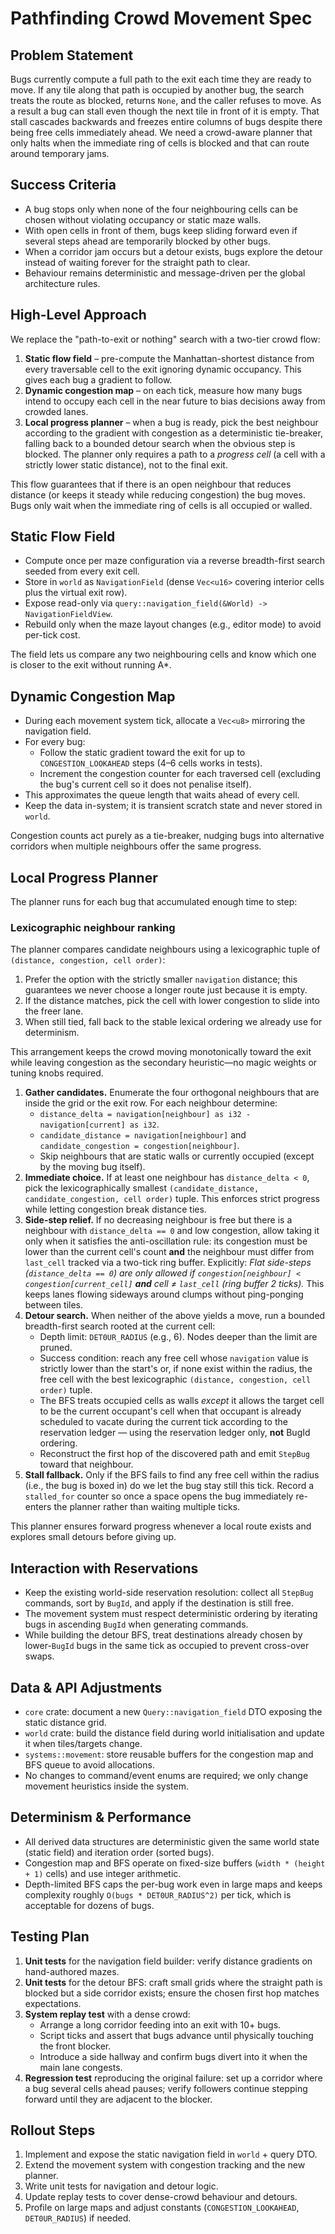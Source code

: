 # Pathfinding Crowd Movement Spec

## Problem Statement
Bugs currently compute a full path to the exit each time they are ready to move. If any tile along that path is occupied by another bug, the search treats the route as blocked, returns `None`, and the caller refuses to move. As a result a bug can stall even though the next tile in front of it is empty. That stall cascades backwards and freezes entire columns of bugs despite there being free cells immediately ahead. We need a crowd-aware planner that only halts when the immediate ring of cells is blocked and that can route around temporary jams.

## Success Criteria
- A bug stops only when none of the four neighbouring cells can be chosen without violating occupancy or static maze walls.
- With open cells in front of them, bugs keep sliding forward even if several steps ahead are temporarily blocked by other bugs.
- When a corridor jam occurs but a detour exists, bugs explore the detour instead of waiting forever for the straight path to clear.
- Behaviour remains deterministic and message-driven per the global architecture rules.

## High-Level Approach
We replace the "path-to-exit or nothing" search with a two-tier crowd flow:
1. **Static flow field** – pre-compute the Manhattan-shortest distance from every traversable cell to the exit ignoring dynamic occupancy. This gives each bug a gradient to follow.
2. **Dynamic congestion map** – on each tick, measure how many bugs intend to occupy each cell in the near future to bias decisions away from crowded lanes.
3. **Local progress planner** – when a bug is ready, pick the best neighbour according to the gradient with congestion as a deterministic tie-breaker, falling back to a bounded detour search when the obvious step is blocked. The planner only requires a path to a *progress cell* (a cell with a strictly lower static distance), not to the final exit.

This flow guarantees that if there is an open neighbour that reduces distance (or keeps it steady while reducing congestion) the bug moves. Bugs only wait when the immediate ring of cells is all occupied or walled.

## Static Flow Field
- Compute once per maze configuration via a reverse breadth-first search seeded from every exit cell.
- Store in `world` as `NavigationField` (dense `Vec<u16>` covering interior cells plus the virtual exit row).
- Expose read-only via `query::navigation_field(&World) -> NavigationFieldView`.
- Rebuild only when the maze layout changes (e.g., editor mode) to avoid per-tick cost.

The field lets us compare any two neighbouring cells and know which one is closer to the exit without running A*.

## Dynamic Congestion Map
- During each movement system tick, allocate a `Vec<u8>` mirroring the navigation field.
- For every bug:
  - Follow the static gradient toward the exit for up to `CONGESTION_LOOKAHEAD` steps (4–6 cells works in tests).
  - Increment the congestion counter for each traversed cell (excluding the bug's current cell so it does not penalise itself).
- This approximates the queue length that waits ahead of every cell.
- Keep the data in-system; it is transient scratch state and never stored in `world`.

Congestion counts act purely as a tie-breaker, nudging bugs into alternative corridors when multiple neighbours offer the same progress.

## Local Progress Planner
The planner runs for each bug that accumulated enough time to step:

### Lexicographic neighbour ranking

The planner compares candidate neighbours using a lexicographic tuple of `(distance, congestion, cell order)`:

1. Prefer the option with the strictly smaller `navigation` distance; this guarantees we never choose a longer route just because it is empty.
2. If the distance matches, pick the cell with lower congestion to slide into the freer lane.
3. When still tied, fall back to the stable lexical ordering we already use for determinism.

This arrangement keeps the crowd moving monotonically toward the exit while leaving congestion as the secondary heuristic—no magic weights or tuning knobs required.

1. **Gather candidates.** Enumerate the four orthogonal neighbours that are inside the grid or the exit row. For each neighbour determine:
   - `distance_delta = navigation[neighbour] as i32 - navigation[current] as i32`.
   - `candidate_distance = navigation[neighbour]` and `candidate_congestion = congestion[neighbour]`.
   - Skip neighbours that are static walls or currently occupied (except by the moving bug itself).
2. **Immediate choice.** If at least one neighbour has `distance_delta < 0`, pick the lexicographically smallest `(candidate_distance, candidate_congestion, cell order)` tuple. This enforces strict progress while letting congestion break distance ties.
3. **Side-step relief.** If no decreasing neighbour is free but there is a neighbour with `distance_delta == 0` and low congestion, allow taking it only when it satisfies the anti-oscillation rule: its congestion must be lower than the current cell's count **and** the neighbour must differ from `last_cell` tracked via a two-tick ring buffer. Explicitly: *Flat side-steps (`distance_delta == 0`) are only allowed if `congestion[neighbour] < congestion[current_cell]` **and** cell ≠ `last_cell` (ring buffer 2 ticks).* This keeps lanes flowing sideways around clumps without ping-ponging between tiles.
4. **Detour search.** When neither of the above yields a move, run a bounded breadth-first search rooted at the current cell:
   - Depth limit: `DET0UR_RADIUS` (e.g., 6). Nodes deeper than the limit are pruned.
   - Success condition: reach any free cell whose `navigation` value is strictly lower than the start's or, if none exist within the radius, the free cell with the best lexicographic `(distance, congestion, cell order)` tuple.
   - The BFS treats occupied cells as walls *except* it allows the target cell to be the current occupant's cell when that occupant is already scheduled to vacate during the current tick according to the reservation ledger — using the reservation ledger only, **not** BugId ordering.
   - Reconstruct the first hop of the discovered path and emit `StepBug` toward that neighbour.
5. **Stall fallback.** Only if the BFS fails to find any free cell within the radius (i.e., the bug is boxed in) do we let the bug stay still this tick. Record a `stalled_for` counter so once a space opens the bug immediately re-enters the planner rather than waiting multiple ticks.

This planner ensures forward progress whenever a local route exists and explores small detours before giving up.

## Interaction with Reservations
- Keep the existing world-side reservation resolution: collect all `StepBug` commands, sort by `BugId`, and apply if the destination is still free.
- The movement system must respect deterministic ordering by iterating bugs in ascending `BugId` when generating commands.
- While building the detour BFS, treat destinations already chosen by lower-`BugId` bugs in the same tick as occupied to prevent cross-over swaps.

## Data & API Adjustments
- `core` crate: document a new `Query::navigation_field` DTO exposing the static distance grid.
- `world` crate: build the distance field during world initialisation and update it when tiles/targets change.
- `systems::movement`: store reusable buffers for the congestion map and BFS queue to avoid allocations.
- No changes to command/event enums are required; we only change movement heuristics inside the system.

## Determinism & Performance
- All derived data structures are deterministic given the same world state (static field) and iteration order (sorted bugs).
- Congestion map and BFS operate on fixed-size buffers (`width * (height + 1)` cells) and use integer arithmetic.
- Depth-limited BFS caps the per-bug work even in large maps and keeps complexity roughly `O(bugs * DET0UR_RADIUS^2)` per tick, which is acceptable for dozens of bugs.

## Testing Plan
1. **Unit tests** for the navigation field builder: verify distance gradients on hand-authored mazes.
2. **Unit tests** for the detour BFS: craft small grids where the straight path is blocked but a side corridor exists; ensure the chosen first hop matches expectations.
3. **System replay test** with a dense crowd:
   - Arrange a long corridor feeding into an exit with 10+ bugs.
   - Script ticks and assert that bugs advance until physically touching the front blocker.
   - Introduce a side hallway and confirm bugs divert into it when the main lane congests.
4. **Regression test** reproducing the original failure: set up a corridor where a bug several cells ahead pauses; verify followers continue stepping forward until they are adjacent to the blocker.

## Rollout Steps
1. Implement and expose the static navigation field in `world` + query DTO.
2. Extend the movement system with congestion tracking and the new planner.
3. Write unit tests for navigation and detour logic.
4. Update replay tests to cover dense-crowd behaviour and detours.
5. Profile on large maps and adjust constants (`CONGESTION_LOOKAHEAD`, `DET0UR_RADIUS`) if needed.

